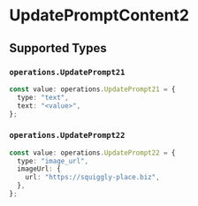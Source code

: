 # UpdatePromptContent2


## Supported Types

### `operations.UpdatePrompt21`

```typescript
const value: operations.UpdatePrompt21 = {
  type: "text",
  text: "<value>",
};
```

### `operations.UpdatePrompt22`

```typescript
const value: operations.UpdatePrompt22 = {
  type: "image_url",
  imageUrl: {
    url: "https://squiggly-place.biz",
  },
};
```

